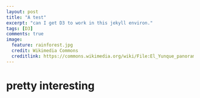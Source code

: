 ```yaml
---
layout: post
title: "A test"
excerpt: "can I get D3 to work in this jekyll environ."
tags: [D3]
comments: true
image:
  feature: rainforest.jpg
  credit: Wikimedia Commons
  creditlink: https://commons.wikimedia.org/wiki/File:El_Yunque_panorama.jpg
---
```


<script src="//d3js.org/d3.v3.min.js"></script>

<script src="//d3js.org/topojson.v1.min.js"></script>

<script>

var diameter = 960 / 3,
    radius = diameter >> 1,
    velocity = .01,
    then = Date.now();

var projection = d3.geo.orthographic()
    .scale(radius - 2)
    .translate([radius, radius])
    .clipAngle(90)
    .precision(0);

d3.select("body").selectAll(".title")
    .data(["λ", "φ", "γ"])
  .enter().append("div")
    .attr("class", "title")
    .style("width", diameter + "px")
    .text(function(d) { return d; });

var canvas = d3.select("body").selectAll("canvas")
    .data(d3.range(3))
  .enter().append("canvas")
    .attr("width", diameter)
    .attr("height", diameter);

var path = d3.geo.path()
    .projection(projection);

d3.json("//github.com/klevan/klevan.github.io/blob/master/d3scripts/world-110m.json", function(error, world) {
  if (error) throw error;

  var land = topojson.feature(world, world.objects.land),
      globe = {type: "Sphere"};

  d3.timer(function() {
    var angle = velocity * (Date.now() - then);
    canvas.each(function(i) {
      var rotate = [0, 0, 0], context = this.getContext("2d");
      rotate[i] = angle, projection.rotate(rotate);
      context.clearRect(0, 0, diameter, diameter);
      context.beginPath(), path.context(context)(land), context.fill();
      context.beginPath(), path(globe), context.stroke();
    });
  });
});

</script>
# pretty interesting
